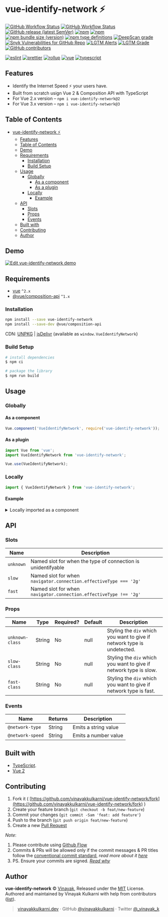 # vue-identify-network ⚡️

[![GitHub Workflow Status](https://img.shields.io/github/workflow/status/vinayakkulkarni/vue-identify-network/ci?logo=github-actions)](https://github.com/vinayakkulkarni/vue-identify-network/actions/workflows/ci.yml)
[![GitHub Workflow Status](https://img.shields.io/github/workflow/status/vinayakkulkarni/vue-identify-network/Ship%20js%20trigger?label=⛴%20Ship.js%20trigger)](https://github.com/vinayakkulkarni/vue-identify-network/actions/workflows/shipjs-trigger.yml)
[![GitHub release (latest SemVer)](https://img.shields.io/github/v/release/vinayakkulkarni/vue-identify-network?sort=semver&logo=github)](https://github.com/vinayakkulkarni/vue-identify-network/releases)
[![npm](https://img.shields.io/npm/v/vue-identify-network?logo=npm)](https://www.npmjs.com/package/vue-identify-network)
[![npm](https://img.shields.io/npm/dm/vue-identify-network?logo=npm)](http://npm-stat.com/charts.html?package=vue-identify-network)
[![npm bundle size (version)](https://img.shields.io/bundlephobia/min/vue-identify-network/latest)](https://bundlephobia.com/package/vue-identify-network@latest)
[![npm type definitions](https://img.shields.io/npm/types/vue-identify-network)](https://github.com/vinayakkulkarni/vue-identify-network/blob/master/package.json)
[![DeepScan grade](https://deepscan.io/api/teams/9055/projects/18331/branches/446995/badge/grade.svg)](https://deepscan.io/dashboard#view=project&tid=9055&pid=18331&bid=446995)
[![Snyk Vulnerabilities for GitHub Repo](https://img.shields.io/snyk/vulnerabilities/github/vinayakkulkarni/vue-identify-network)](https://snyk.io/test/github/vinayakkulkarni/vue-identify-network)
[![LGTM Alerts](https://img.shields.io/lgtm/alerts/github/vinayakkulkarni/vue-identify-network?logo=lgtm)](https://lgtm.com/projects/g/vinayakkulkarni/vue-identify-network/alerts/)
[![LGTM Grade](https://img.shields.io/lgtm/grade/javascript/github/vinayakkulkarni/vue-identify-network?logo=lgtm)](https://lgtm.com/projects/g/vinayakkulkarni/vue-identify-network/context:javascript)
[![GitHub contributors](https://img.shields.io/github/contributors/vinayakkulkarni/vue-identify-network)](https://github.com/vinayakkulkarni/vue-identify-network/graphs/contributors)

[![eslint](https://img.shields.io/npm/dependency-version/vue-identify-network/dev/eslint?logo=eslint)](https://eslint.org/)
[![prettier](https://img.shields.io/npm/dependency-version/vue-identify-network/dev/prettier?logo=prettier)](https://prettier.io/)
[![rollup](https://img.shields.io/npm/dependency-version/vue-identify-network/dev/rollup?logo=rollup.js)](https://rollupjs.org/guide/en/)
[![vue](https://img.shields.io/npm/dependency-version/vue-identify-network/dev/vue?logo=vue.js)](https://vuejs.org/)
[![typescript](https://img.shields.io/npm/dependency-version/vue-identify-network/dev/typescript?logo=TypeScript)](https://www.typescriptlang.org/)

## Features

* Identify the Internet Speed ⚡️ your users have.
* Built from scratch usign Vue 2 & Composition API with TypeScript
* For Vue 2.x version – `npm i vue-identify-network@2`
* For Vue 3.x version – `npm i vue-identify-network@3`


## Table of Contents

- [vue-identify-network ⚡️](#vue-identify-network-️)
  - [Features](#features)
  - [Table of Contents](#table-of-contents)
  - [Demo](#demo)
  - [Requirements](#requirements)
    - [Installation](#installation)
    - [Build Setup](#build-setup)
  - [Usage](#usage)
    - [Globally](#globally)
      - [As a component](#as-a-component)
      - [As a plugin](#as-a-plugin)
    - [Locally](#locally)
      - [Example](#example)
  - [API](#api)
    - [Slots](#slots)
    - [Props](#props)
    - [Events](#events)
  - [Built with](#built-with)
  - [Contributing](#contributing)
  - [Author](#author)

## Demo

[![Edit vue-identify-network demo](https://codesandbox.io/static/img/play-codesandbox.svg)](https://codesandbox.io/s/vue-identify-network-demo-8itb1?fontsize=14&hidenavigation=1&theme=dark)

## Requirements

* [vue](https://vuejs.org/) `^2.x`
* [@vue/composition-api](https://v3.vuejs.org/guide/composition-api-introduction.html) `^1.x`

### Installation

```sh
npm install --save vue-identify-network
npm install --save-dev @vue/composition-api
```

CDN: [UNPKG](https://unpkg.com/vue-identify-network/dist/) | [jsDelivr](https://cdn.jsdelivr.net/npm/vue-identify-network/dist/) (available as `window.VueIdentifyNetwork`)

### Build Setup

``` bash
# install dependencies
$ npm ci

# package the library
$ npm run build
```


## Usage

### Globally

#### As a component
```javascript
Vue.component('VueIdentifyNetwork', require('vue-identify-network'));
```

#### As a plugin

```javascript
import Vue from 'vue';
import VueIdentifyNetwork from 'vue-identify-network';

Vue.use(VueIdentifyNetwork);
```

### Locally

```javascript
import { VueIdentifyNetwork } from 'vue-identify-network';
```

#### Example
<details>
<summary>Locally imported as a component</summary>
<br />

```html
<vue-identify-network
  @network-type="handleNetworkIdentified"
  @network-speed="handleNetworkSpeed"
>
  <template #unknown>
    REEE! Unable to identify your network type.
  </template>
  <template #slow>
    <img src="cat.gif" alt="you got slow internet" />
  </template>
  <template #fast>
    <video width="400" controls>
      <source src="mov_bbb.mp4" type="video/mp4" />
      <source src="mov_bbb.ogg" type="video/ogg" />
      Your browser does not support HTML5 video.
    </video>
  </template>
</vue-identify-network>
```

```typescript
import { VueIdentifyNetwork } from 'vue-identify-network';

Vue.component('example-component', {
  components: {
    VueIdentifyNetwork
  },
  setup() {
    function handleNetworkIdentified(type: string) {
      console.log('connection type: ', type);
    }
    function handleNetworkSpeed(speed: number) {
      console.log('downlink: ', speed);
    }
  }
});
```
</details>


## API

### Slots
| Name            | Description                                                 |
| --------------  | -----------------------------------------------------------       |
| `unknown`       | Named slot for when the type of connection is unidentifyable       |
| `slow`          | Named slot for when `navigator.connection.effectiveType === '2g'`  |
| `fast`          | Named slot for when `navigator.connection.effectiveType !== '2g'`  |
### Props

| Name            | Type   | Required? | Default              | Description                                                 |
| --------------  | ------ | --------- | ---------            | ----------------------------------------------------------- |
| `unknown-class`  | String  | No        | null                   | Styling the `div` which you want to give if network type is undetected.  |
| `slow-class` | String | No        | null                   | Styling the `div` which you want to give if network type is slow. |
| `fast-class`      | String | No        | null   | Styling the `div` which you want to give if network type is fast.    |

### Events

| Name                  | Returns | Description            |
| ---                   | ---     | ---                    |
| `@network-type` | String  | Emits a string value  |
| `@network-speed` | String  | Emits a number value  |

## Built with

- [TypeScript](https://www.typescriptlang.org/).
- [Vue 2](https://v3.vuejs.org)

## Contributing 

1. Fork it ( [https://github.com/vinayakkulkarni/vue-identify-network/fork](https://github.com/vinayakkulkarni/vue-identify-network/fork) )
2. Create your feature branch (`git checkout -b feat/new-feature`)
3. Commit your changes (`git commit -Sam 'feat: add feature'`)
4. Push to the branch (`git push origin feat/new-feature`)
5. Create a new [Pull Request](https://github.com/vinayakkulkarni/vue-identify-network/compare)

_Note_: 
1. Please contribute using [Github Flow](https://guides.github.com/introduction/flow/)
2. Commits & PRs will be allowed only if the commit messages & PR titles follow the [conventional commit standard](https://www.conventionalcommits.org/), _read more about it [here](https://github.com/conventional-changelog/commitlint/tree/master/%40commitlint/config-conventional#type-enum)_
3. PS. Ensure your commits are signed. _[Read why](https://withblue.ink/2020/05/17/how-and-why-to-sign-git-commits.html)_


## Author

**vue-identify-network** &copy; [Vinayak](https://vinayakkulkarni.dev), Released under the [MIT](./LICENSE) License.<br>
Authored and maintained by Vinayak Kulkarni with help from contributors ([list](https://github.com/vinayakkulkarni/vue-identify-network/contributors)).

> [vinayakkulkarni.dev](https://vinayakkulkarni.dev) · GitHub [@vinayakkulkarni](https://github.com/vinayakkulkarni) · Twitter [@\_vinayak_k](https://twitter.com/_vinayak_k)
